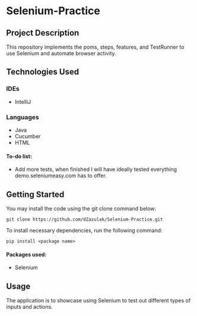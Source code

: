 # Selenium-Practice

## Project Description
This repository implements the poms, steps, features, and TestRunner to use Selenium and automate browser activity.

## Technologies Used
  ### IDEs
  - IntelliJ

  ### Languages
  - Java
  - Cucumber
  - HTML

#### To-do list:
  - Add more tests, when finished I will have ideally tested everything demo.seleniumeasy.com has to offer.

## Getting Started
You may install the code using the git clone command below:
```
git clone https://github.com/dZazulak/Selenium-Practice.git
```
To install necessary dependencies, run the following command:
```
pip install <package name>
```
#### Packages used:
  - Selenium
  
## Usage
The application is to showcase using Selenium to test out different types of inputs and actions.
